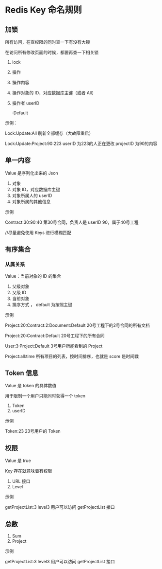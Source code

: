 # Redis Key 命名规则

## 加锁

所有访问，在查权限的同时查一下有没有大锁

在访问所有修改页面的时候，都要再查一下相关锁

1. lock 

2. 操作

3. 操作内容

4. 操作对象的 ID，对应数据库主键（或者 All）

5. 操作者 userID

   :Default

示例：

Lock:Update:All			刷新全部缓存（大故障重启）

Lock:Update:Project:90:223	userID 为223的人正在更改 projectID 为90的内容



## 单一内容

Value  是序列化出来的 Json

1. 对象
2. 对象 ID，对应数据库主键
3. 对象所属人的 userID
4. 对象所属的其他信息



示例

Contract:30:90:40		第30号合同，负责人是 userID 90，属于40号工程



//尽量避免使用 Keys 进行模糊匹配



## 有序集合

### 从属关系

Value：当前对象的 ID 的集合

1. 父级对象
2. 父级 ID
3. 当前对象
4.  排序方式 ， default 为按照主键



示例

Project:20:Contract:2:Document:Default 	20号工程下的2号合同的所有文档

Project:20:Contract:Default				20号工程下的所有合同

User:3:Project:Default						3号用户所能看到的 Project

Project:all:time							所有项目的列表，按时间排序，也就是 score 是时间戳



## Token 信息

Value 是 token 的具体数值

用于限制一个用户只能同时获得一个 token

1. Token
2. userID



示例

Token:23					23号用户的 Token



## 权限

Value 是 true

Key 存在就意味着有权限

1. URL 接口
2. Level



示例

getProjectList:3				level3 用户可以访问 getProjectList 接口

## 总数

1. Sum
2. Project



示例

getProjectList:3				level3 用户可以访问 getProjectList 接口




